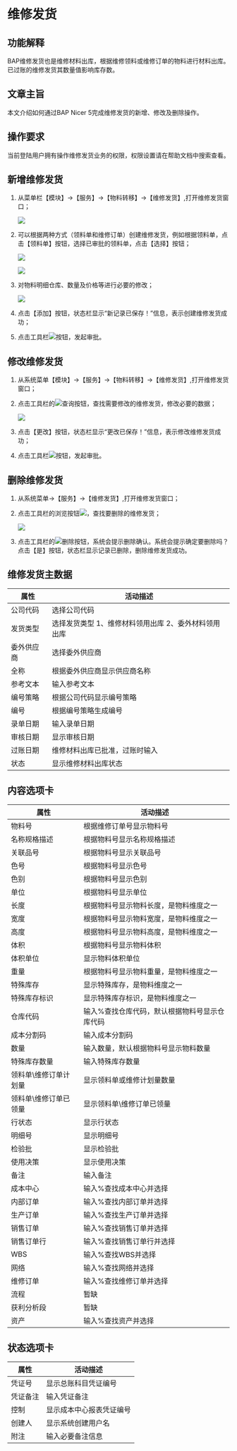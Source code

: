 # 维修发货

## 功能解释

BAP维修发货也是维修材料出库，根据维修领料或维修订单的物料进行材料出库。已过账的维修发货其数量值影响库存数。

## 文章主旨

本文介绍如何通过BAP Nicer 5完成维修发货的新增、修改及删除操作。

## 操作要求

当前登陆用户拥有操作维修发货业务的权限，权限设置请在帮助文档中搜索查看。

## 新增维修发货

1. 从菜单栏【模块】->【服务】->【物料转移】->【维修发货】,打开维修发货窗口；

   ![](images/wxfh1.png)

2. 可以根据两种方式（领料单和维修订单）创建维修发货，例如根据领料单，点击【领料单】按钮，选择已审批的领料单，点击【选择】按钮；

   ![](images/wxfh2.png)

   ![](images/wxfh3.png)

3. 对物料明细仓库、数量及价格等进行必要的修改；

   ![](images/wxfh4.png)

4. 点击【添加】按钮，状态栏显示“新记录已保存！”信息，表示创建维修发货成功；

5. 点击工具栏![](images/cg002.png)按钮，发起审批。

## 修改维修发货

1. 从系统菜单【模块】->【服务】->【物料转移】->【维修发货】,打开维修发货窗口；

2. 点击工具栏的![](images/cg003.png)查询按钮，查找需要修改的维修发货，修改必要的数据；

   ![](images/wxfh5.png)

3. 点击【更改】按钮，状态栏显示“更改已保存！”信息，表示修改维修发货成功；

4. 点击工具栏![](images/cg002.png)按钮，发起审批。

## 删除维修发货

1. 从系统菜单->【服务】->【维修发货】,打开维修发货窗口；

2. 点击工具栏的浏览按钮![](images/cg003.png)，查找要删除的维修发货；

   ![](images/wxfh6.png)

3. 点击工具栏的![](images/cgdel.png)删除按钮，系统会提示删除确认。系统会提示确定要删除吗？点击【是】按钮，状态栏显示记录已删除，删除维修发货成功。

## 维修发货主数据

| **属性**   | **活动描述**                                           |
| ---------- | ------------------------------------------------------ |
| 公司代码   | 选择公司代码                                           |
| 发货类型   | 选择发货类型  1、维修材料领用出库  2、委外材料领用出库 |
| 委外供应商 | 选择委外供应商                                         |
| 全称       | 根据委外供应商显示供应商名称                           |
| 参考文本   | 输入参考文本                                           |
| 编号策略   | 根据公司代码显示编号策略                               |
| 编号       | 根据编号策略生成编号                                   |
| 录单日期   | 输入录单日期                                           |
| 审核日期   | 显示审核日期                                           |
| 过账日期   | 维修材料出库已批准，过账时输入                         |
| 状态       | 显示维修材料出库状态                                   |

## 内容选项卡

| **属性**              | **活动描述**                                  |
| --------------------- | --------------------------------------------- |
| 物料号                | 根据维修订单号显示物料号                      |
| 名称规格描述          | 根据物料号显示名称规格描述                    |
| 关联品号              | 根据物料号显示关联品号                        |
| 色号                  | 根据物料号显示色号                            |
| 色别                  | 根据物料号显示色别                            |
| 单位                  | 根据物料号显示单位                            |
| 长度                  | 根据物料号显示物料长度，是物料维度之一        |
| 宽度                  | 根据物料号显示物料宽度，是物料维度之一        |
| 高度                  | 根据物料号显示物料高度，是物料维度之一        |
| 体积                  | 根据物料号显示物料体积                        |
| 体积单位              | 显示物料体积单位                              |
| 重量                  | 根据物料号显示物料重量，是物料维度之一        |
| 特殊库存              | 显示特殊库存，是物料维度之一                  |
| 特殊库存标识          | 显示特殊库存标识，是物料维度之一              |
| 仓库代码              | 输入%查找仓库代码，默认根据物料号显示仓库代码 |
| 成本分割码            | 输入成本分割码                                |
| 数量                  | 输入数量，默认根据物料号显示物料数量          |
| 特殊库存数量          | 输入特殊库存数量                              |
| 领料单\维修订单计划量 | 显示领料单或维修计划量数量                    |
| 领料单\维修订单已领量 | 显示领料单\维修订单已领量                     |
| 行状态                | 显示行状态                                    |
| 明细号                | 显示明细号                                    |
| 检验批                | 显示检验批                                    |
| 使用决策              | 显示使用决策                                  |
| 备注                  | 输入备注                                      |
| 成本中心              | 输入%查找成本中心并选择                       |
| 内部订单              | 输入%查找内部订单并选择                       |
| 生产订单              | 输入%查找生产订单并选择                       |
| 销售订单              | 输入%查找销售订单并选择                       |
| 销售订单行            | 输入%查找销售订单行并选择                     |
| WBS                   | 输入%查找WBS并选择                            |
| 网络                  | 输入%查找网络并选择                           |
| 维修订单              | 输入%查找维修订单并选择                       |
| 流程                  | 暂缺                                          |
| 获利分析段            | 暂缺                                          |
| 资产                  | 输入%查找资产并选择                           |

## 状态选项卡

| **属性** | **活动描述**             |
| -------- | ------------------------ |
| 凭证号   | 显示总账科目凭证编号     |
| 凭证备注 | 输入凭证备注             |
| 控制     | 显示成本中心报表凭证编号 |
| 创建人   | 显示系统创建用户名       |
| 附注     | 输入必要备注信息         |

